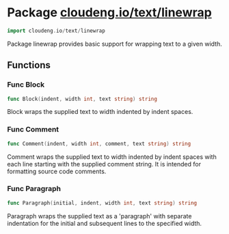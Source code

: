 # Package [cloudeng.io/text/linewrap](https://pkg.go.dev/cloudeng.io/text/linewrap?tab=doc)

```go
import cloudeng.io/text/linewrap
```

Package linewrap provides basic support for wrapping text to a given width.

## Functions
### Func Block
```go
func Block(indent, width int, text string) string
```
Block wraps the supplied text to width indented by indent spaces.

### Func Comment
```go
func Comment(indent, width int, comment, text string) string
```
Comment wraps the supplied text to width indented by indent spaces with
each line starting with the supplied comment string. It is intended for
formatting source code comments.

### Func Paragraph
```go
func Paragraph(initial, indent, width int, text string) string
```
Paragraph wraps the supplied text as a 'paragraph' with separate indentation
for the initial and subsequent lines to the specified width.




